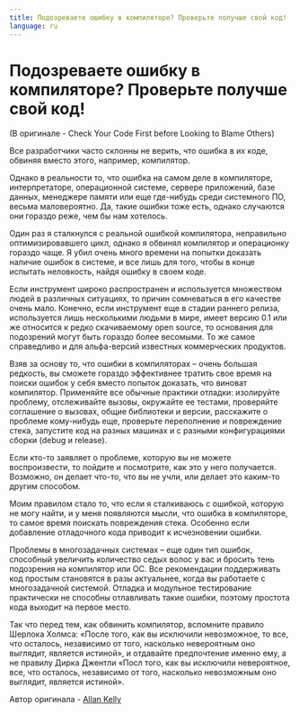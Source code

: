 ```yaml
---
title: Подозреваете ошибку в компиляторе? Проверьте получше свой код!
language: ru
---
```


# Подозреваете ошибку в компиляторе? Проверьте получше свой код!
(В оригинале - Check Your Code First before Looking to Blame Others)

Все разработчики часто склонны не верить, что ошибка в их коде, обвиняя вместо этого, например, компилятор.

Однако в реальности то, что ошибка на самом деле в компиляторе, интерпретаторе, операционной системе, сервере приложений, базе данных, менеджере памяти или еще где-нибудь среди системного ПО, весьма маловероятно. Да, такие ошибки тоже есть, однако случаются они гораздо реже, чем бы нам хотелось.

Один раз я сталкнулся с реальной ошибкой компилятора, неправильно оптимизировавшего цикл, однако я обвинял компилятор и операционку гораздо чаще. Я убил очень много времени на попытки доказать наличие ошибок в системе, и все лишь для того, чтобы в конце испытать неловкость, найдя ошибку в своем коде.

Если инструмент широко распространен и используется множеством людей в различных ситуациях, то причин сомневаться в его качестве очень мало. Конечно, если инструмент еще в стадии раннего релиза, используется лишь несколькими людьми в мире, имеет версию 0.1 или же относится к редко скачиваемому open source, то основания для подозрений могут быть гораздо более весомыми. То же самое справедливо и для альфа-версий известных коммерческих продуктов.

Взяв за основу то, что ошибки в компиляторах – очень большая редкость, вы сможете гораздо эффективнее тратить свое время на поиски ошибок у себя вместо попыток доказать, что виноват компилятор. Применяйте все обычные практики отладки: изолируйте проблему, отслеживайте вызовы, окружайте ее тестами, проверяйте соглашение о вызовах, общие библиотеки и версии, расскажите о проблеме кому-нибудь еще, проверьте переполнение и повреждение стека, запустите код на разных машинах и с разными конфигурациями сборки (debug и release).

Если кто-то заявляет о проблеме, которую вы не можете воспроизвести, то пойдите и посмотрите, как это у него получается. Возможно, он делает что-то, что вы не учли, или делает это каким-то другим способом.

Моим правилом стало то, что если я сталкиваюсь с ошибкой, которую не могу найти, и у меня появляются мысли, что ошибка в компиляторе, то самое время поискать повреждения стека. Особенно если добавление отладочного кода приводит к исчезновении ошибки.

Проблемы в многозадачных системах – еще один тип ошибок, способный увеличить количество седых волос у вас и бросить тень подозрения на компилятор или ОС. Все рекомендации поддерживать код простым становятся в разы актуальнее, когда вы работаете с многозадачной системой. Отладка и модульное тестирование практически не способны отлавливать такие ошибки, поэтому простота кода выходит на первое место.

Так что перед тем, как обвинить компилятор, вспомните правило Шерлока Холмса: «После того, как вы исключили невозможное, то все, что осталось, независимо от того, насколько невероятным оно выглядит, является истиной», и отдавайте предпочтение именно ему, а не правилу Дирка Джентли «Посл того, как вы исключили невероятное, все, что осталось, независимо от того, насколько невозможным оно выглядит, является истиной».

Автор оригинала - [Allan Kelly](http://programmer.97things.oreilly.com/wiki/index.php/Allan_Kelly)